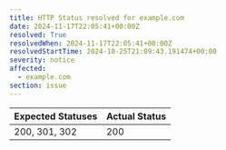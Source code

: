 ```yaml
---
title: HTTP Status resolved for example.com
date: 2024-11-17T22:05:41+00:00Z
resolved: True
resolvedWhen: 2024-11-17T22:05:41+00:00Z
resolvedStartTime: 2024-10-25T21:09:43.191474+00:00
severity: notice
affected:
  - example.com
section: issue
---
```


| Expected Statuses | Actual Status  |
|-------------------|----------------|
| 200, 301, 302 | 200 |
